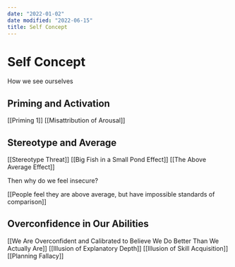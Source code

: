 ```yaml
---
date: "2022-01-02"
date modified: "2022-06-15"
title: Self Concept
---
```


# Self Concept
How we see ourselves

## Priming and Activation
[[Priming 1]]
[[Misattribution of Arousal]]

## Stereotype and Average
[[Stereotype Threat]]
[[Big Fish in a Small Pond Effect]]
[[The Above Average Effect]]

Then why do we feel insecure?

[[People feel they are above average, but have impossible standards of comparison]]

## Overconfidence in Our Abilities
[[We Are Overconfident and Calibrated to Believe We Do Better Than We Actually Are]]
[[Illusion of Explanatory Depth]]
[[Illusion of Skill Acquisition]]
[[Planning Fallacy]]
